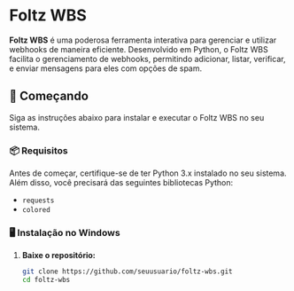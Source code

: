 # Foltz WBS

**Foltz WBS** é uma poderosa ferramenta interativa para gerenciar e utilizar webhooks de maneira eficiente. Desenvolvido em Python, o Foltz WBS facilita o gerenciamento de webhooks, permitindo adicionar, listar, verificar, e enviar mensagens para eles com opções de spam.

## 🚀 Começando

Siga as instruções abaixo para instalar e executar o Foltz WBS no seu sistema.

### 📦 Requisitos

Antes de começar, certifique-se de ter Python 3.x instalado no seu sistema. Além disso, você precisará das seguintes bibliotecas Python:

- `requests`
- `colored`

### 🖥️ Instalação no Windows

1. **Baixe o repositório:**

   ```bash
   git clone https://github.com/seuusuario/foltz-wbs.git
   cd foltz-wbs
